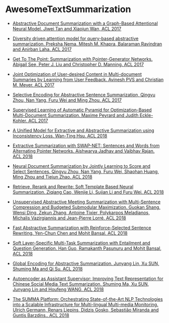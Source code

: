 # AwesomeTextSummarization

* [Abstractive Document Summarization with a Graph-Based Attentional Neural Model. Jiwei Tan and Xiaojun Wan, ACL 2017](http://www.aclweb.org/anthology/P17-1108)
* [Diversity driven attention model for query-based abstractive summarization. Preksha Nema, Mitesh M. Khapra, Balaraman Ravindran and Anirban Laha. ACL 2017]()
* [Get To The Point: Summarization with Pointer-Generator Networks. Abigail See, Peter J. Liu and Christopher D. Manning. ACL 2017]()
* [Joint Optimization of User-desired Content in Multi-document Summaries by Learning from User Feedback. Avinesh PVS and Christian M. Meyer. ACL 2017]()
* [Selective Encoding for Abstractive Sentence Summarization, Qingyu Zhou, Nan Yang, Furu Wei and Ming Zhou. ACL 2017](https://arxiv.org/pdf/1704.07073.pdf)
* [Supervised Learning of Automatic Pyramid for Optimization-Based Multi-Document Summarization. Maxime Peyrard and Judith Eckle-Kohler. ACL 2017]()

* [A Unified Model for Extractive and Abstractive Summarization using Inconsistency Loss. Wan-Ting Hsu. ACL 2018](https://arxiv.org/abs/1805.06266.pdf)
* [Extractive Summarization with SWAP-NET: Sentences and Words from Alternating Pointer Networks. Aishwarya Jadhav and Vaibhav Rajan. ACL 2018]()
* [Neural Document Summarization by Jointly Learning to Score and Select Sentences. Qingyu Zhou, Nan Yang, Furu Wei, Shaohan Huang, Ming Zhou and Tiejun Zhao. ACL 2018]()
* [Retrieve, Rerank and Rewrite: Soft Template Based Neural Summarization. Ziqiang Cao, Wenjie Li, Sujian Li and Furu Wei. ACL 2018]()
* [Unsupervised Abstractive Meeting Summarization with Multi-Sentence Compression and Budgeted Submodular Maximization. Guokan Shang, Wensi Ding, Zekun Zhang, Antoine Tixier, Polykarpos Meladianos, Michalis Vazirgiannis and Jean-Pierre Lorré. ACL 2018]()
* [Fast Abstractive Summarization with Reinforce-Selected Sentence Rewriting. Yen-Chun Chen and Mohit Bansal. ACL 2018]()
* [Soft Layer-Specific Multi-Task Summarization with Entailment and Question Generation. Han Guo, Ramakanth Pasunuru and Mohit Bansal, ACL 2018]()
* [Global Encoding for Abstractive Summarization. Junyang Lin, Xu SUN, Shuming Ma and Qi Su. ACL 2018]()
* [Autoencoder as Assistant Supervisor: Improving Text Representation for Chinese Social Media Text Summarization. Shuming Ma, Xu SUN, Junyang Lin and Houfeng WANG. ACL 2018]()
* [The SUMMA Platform: Orchestrating State-of-the-Art NLP Technologies into a Scalable Infrastructure for Multi-lingual Multi-media Monitoring. Ulrich Germann, Renars Liepins, Didzis Gosko, Sebastião Miranda and Guntis Barzdins.. ACL 2018]()
